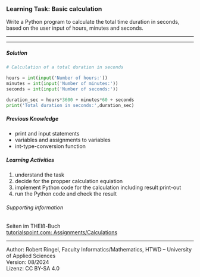 ### Learning Task: Basic calculation

Write a Python program to calculate the total time duration in seconds, based on the user input of hours, minutes and seconds.

---------------------------------------
---------------------------------------

##### Solution

``` python
# Calculation of a total duration in seconds

hours = int(input('Number of hours:'))
minutes = int(input('Number of minutes:'))
seconds = int(input('Number of seconds:'))

duration_sec = hours*3600 + minutes*60 + seconds
print('Total duration in seconds:',duration_sec)
```

##### Previous Knowledge

- print and input statements
- variables and assignments to variables
- int-type-conversion function

##### Learning Activities

1) understand the task
2) decide for the propper calculation equiation
3) implement Python code for the calculation including result print-out
4) run the Python code and check the result


###### Supporting information

Seiten im THEIß-Buch  
[tutorialspoint.com: Assignments/Calculations](https://www.tutorialspoint.com/python/python_assignment_operators.htm)

----
[//]: # "Learning objective: Understanding of variables, calculation and result printing"
[//]: # "Topic: variables, calculations, printing"
[//]: # "Complexity: 2 - normal"
[//]: # "Task type: conventional task"

Author: Robert Ringel, Faculty Informatics/Mathematics, HTWD – University of Applied Sciences  
Version: 08/2024            
Lizenz: CC BY-SA 4.0
